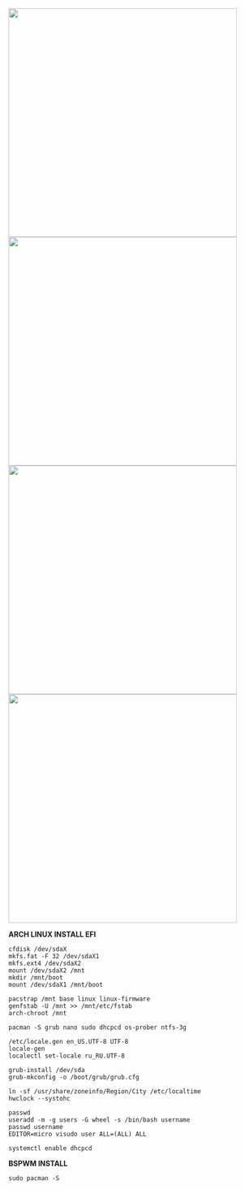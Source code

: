 <img src="https://notabug.org/owl410/owl_dotfiles/raw/master/Hyprland/Hypr_Arch/img/20221115_23h51m53s_grim1.png" width="450" align="center"> 
<img src="https://notabug.org/owl410/owl_dotfiles/raw/master/Hyprland/Hypr_Arch/img/20221115_23h52m09s_grim1.png" width="450" align="center">
<img src="https://notabug.org/owl410/owl_dotfiles/raw/master/Hyprland/Hypr_Arch/img/20221115_23h51m45s_grim1.png" width="450" align="center">
<img src="https://notabug.org/owl410/owl_dotfiles/raw/master/Hyprland/Hypr_Arch/img/20221115_23h51m40s_grim1.png" width="450" align="center"> 

**ARCH LINUX INSTALL EFI**  
  
```
cfdisk /dev/sdaX  
mkfs.fat -F 32 /dev/sdaX1  
mkfs.ext4 /dev/sdaX2  
mount /dev/sdaX2 /mnt  
mkdir /mnt/boot
mount /dev/sdaX1 /mnt/boot  
  
pacstrap /mnt base linux linux-firmware  
genfstab -U /mnt >> /mnt/etc/fstab  
arch-chroot /mnt  
  
pacman -S grub nano sudo dhcpcd os-prober ntfs-3g  

/etc/locale.gen en_US.UTF-8 UTF-8  
locale-gen  
localectl set-locale ru_RU.UTF-8  

grub-install /dev/sda  
grub-mkconfig -o /boot/grub/grub.cfg  
  
ln -sf /usr/share/zoneinfo/Region/City /etc/localtime  
hwclock --systohc  

passwd  
useradd -m -g users -G wheel -s /bin/bash username  
passwd username  
EDITOR=micro visudo user ALL=(ALL) ALL  
  
systemctl enable dhcpcd  
```  
  
**BSPWM INSTALL**  
```
sudo pacman -S 
``` 
